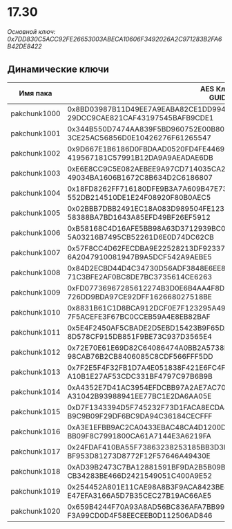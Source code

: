 # 17.30

###### Основной ключ: 0x7DD830C5ACC92FE26653003ABECA10606F3492026A2C971283B2FA6B42DE8422

## Динамические ключи

| Имя пака         | AES Ключ<br/>GUID                                                                                            |
|--------------|---------------------------------------------------------------------------------------------------------|
| pakchunk1000 | 0x8BD03987B11D49EE7A9EABA82CE1DD99407A1CA079D0ECC7A5030B5C38D24243<br/>29DCC9CAE821CAF43197545BAFB9CDE1 |
| pakchunk1001 | 0x344B550D7474AA839F5BD960752E00B80F1D91F77FD48F5D7A071123D527BD4A<br/>3CE25AC56856D0E10426276F61265547 |
| pakchunk1002 | 0x9D667E1B6186D0FBDAAD0520FD4FE446959A264036626982822C44CB8368FBB4<br/>419567181C57991B12DA9A9AEADAE6DB |
| pakchunk1003 | 0xE6E8CC9C5E082AEBEE9A97CD714035CA2D665E3CB9CC118F834D132641E51B4E<br/>49034BA1606B1672C8B634D2C6186807 |
| pakchunk1004 | 0x18FD8262FF716180DFE9B3A7A609B47E73976B7888D1A7171F4D9921A1C01258<br/>552DB214510DE1E24F08920F80B0AEC5 |
| pakchunk1005 | 0x02BBB7DBB2491EC18A083D989504FE123CBADFFFEF972F4285374AB1F80BEF9A<br/>58388BA7BD1643A85EFD49BF26EF5912 |
| pakchunk1006 | 0xB58168C4D16AFE5BB98A63D3712939BC05FB65F3CD0708BC20D5DFDA153E6325<br/>5A03216B7495CB52261D6E0D74DC62CB |
| pakchunk1007 | 0x57F8CC4D62FECDBA9E22528213DF92337F97EBD6986EDFDC374F86D43D060505<br/>6A2047910081947B9A5DCF542A9AEBE5 |
| pakchunk1008 | 0x84D2ECBD44D4C34730D56ADF3848E6EE84863DFA4465EAFA4741BB176125E90D<br/>71C3BFE2AF0BC8DE7BC3735614CE6263 |
| pakchunk1009 | 0xFD07736967285612274B3D0E6B4AA4F8D5775F146DF56957C1C02EEFAE98E9A6<br/>726DD9BDA97CE92DFF162668027518BE |
| pakchunk1010 | 0x8831B61C1D8BCA912DCF0E7F123295A49990D68DF4044DE756FD35ACE4F2ABAE<br/>7F5ACEFE3F67BC0CCEB59A4E8EB82BAF |
| pakchunk1011 | 0x5E4F2450AF5CBADE2D5EBD15423B9F65DA1EA69F93CC69A50C0EDFCD8035AC07<br/>8D578CF915DB851F9BE73C937D3565E4 |
| pakchunk1012 | 0x72E70E61E69D82C64086474A0BB2A5738FC18547B44A742D176730112711071C<br/>98CAB76B2CB8406085C8CDF566FFF5DD |
| pakchunk1013 | 0x7F2E5F4F32FB1D7A4E051838F421E6FC4F08A6D7785F5D9E60D0407926B9098E<br/>A10B1E27AF53CDC331BF4797C97B6B9B |
| pakchunk1014 | 0xA4352E7D41AC3954EFDCBB97A2AE7AC70CFC1D19F396B1D3BD32D66F305A3DC5<br/>A31042B93988941EE77BC1E2DA6AA05E |
| pakchunk1015 | 0xD7F1343394D5F745232F73D1FACA8ECDA462311A45F01C9399F55AC9510BFC88<br/>B9C9B09F29DF6BC9DA94C36184CECFFF |
| pakchunk1016 | 0xA3E1EFBB9AC2CA0433EBAC48CA4D1200D71E59AA6D2872C496CDEF65A316F687<br/>BB09F8C7991800CA61A7144E3A6219FA |
| pakchunk1017 | 0x24FDAF410BA55F73863238253185BB3D3DCA30231B89ADEBB479EE12CB845710<br/>BF953D81273D8772F12F57646A49430E |
| pakchunk1018 | 0xAD39B2473C7BA12881591BF9DA2B5B09B00594B232ED6E9D6680DC7F24CC9B2A<br/>CB34283BE466D2421549051C400A9E52 |
| pakchunk1019 | 0x254452A801E11CAE98A8B3F9ACA8423BE490DA8AA5E0DA896A869E346B6CACCF<br/>E47EFA3166A5D7B35CEC27B19AC66AE5 |
| pakchunk1020 | 0x659B4244F70A93A8AD56BC836AFA7BB991485E2645E425B43BD6FEF19B7639A8<br/>F3A99CD0D4F58EECEEB0D112506AD846 |
